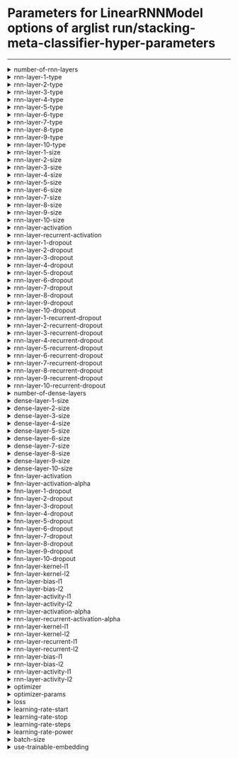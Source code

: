 # Parameters for LinearRNNModel options of arglist run/stacking-meta-classifier-hyper-parameters

---


<details style="margin-left:2em">
<summary style="margin-left:-2em">number-of-rnn-layers</summary>


_Number of RNN layers to use_

Argument type: int (minimum: 1, maximum: 10)

Default value: 1



---



Supported hyperparameter specs: values and range

</details>


<details style="margin-left:2em">
<summary style="margin-left:-2em">rnn-layer-1-type</summary>


_Type of RNN layer_

Argument type: str

Default value: LSTM



---



Supported hyperparameter specs: values

</details>


<details style="margin-left:2em">
<summary style="margin-left:-2em">rnn-layer-2-type</summary>


_Type of RNN layer_

Argument type: str

Default value: LSTM



---



Supported hyperparameter specs: values

</details>


<details style="margin-left:2em">
<summary style="margin-left:-2em">rnn-layer-3-type</summary>


_Type of RNN layer_

Argument type: str

Default value: LSTM



---



Supported hyperparameter specs: values

</details>


<details style="margin-left:2em">
<summary style="margin-left:-2em">rnn-layer-4-type</summary>


_Type of RNN layer_

Argument type: str

Default value: LSTM



---



Supported hyperparameter specs: values

</details>


<details style="margin-left:2em">
<summary style="margin-left:-2em">rnn-layer-5-type</summary>


_Type of RNN layer_

Argument type: str

Default value: LSTM



---



Supported hyperparameter specs: values

</details>


<details style="margin-left:2em">
<summary style="margin-left:-2em">rnn-layer-6-type</summary>


_Type of RNN layer_

Argument type: str

Default value: LSTM



---



Supported hyperparameter specs: values

</details>


<details style="margin-left:2em">
<summary style="margin-left:-2em">rnn-layer-7-type</summary>


_Type of RNN layer_

Argument type: str

Default value: LSTM



---



Supported hyperparameter specs: values

</details>


<details style="margin-left:2em">
<summary style="margin-left:-2em">rnn-layer-8-type</summary>


_Type of RNN layer_

Argument type: str

Default value: LSTM



---



Supported hyperparameter specs: values

</details>


<details style="margin-left:2em">
<summary style="margin-left:-2em">rnn-layer-9-type</summary>


_Type of RNN layer_

Argument type: str

Default value: LSTM



---



Supported hyperparameter specs: values

</details>


<details style="margin-left:2em">
<summary style="margin-left:-2em">rnn-layer-10-type</summary>


_Type of RNN layer_

Argument type: str

Default value: LSTM



---



Supported hyperparameter specs: values

</details>


<details style="margin-left:2em">
<summary style="margin-left:-2em">rnn-layer-1-size</summary>


_Number of units in the i-th rnn layer._

Argument type: int (minimum: 2, maximum: 4096)

Default value: 32



---



Supported hyperparameter specs: values and range

</details>


<details style="margin-left:2em">
<summary style="margin-left:-2em">rnn-layer-2-size</summary>


_Number of units in the i-th rnn layer._

Argument type: int (minimum: 2, maximum: 4096)

Default value: 32



---



Supported hyperparameter specs: values and range

</details>


<details style="margin-left:2em">
<summary style="margin-left:-2em">rnn-layer-3-size</summary>


_Number of units in the i-th rnn layer._

Argument type: int (minimum: 2, maximum: 4096)

Default value: 32



---



Supported hyperparameter specs: values and range

</details>


<details style="margin-left:2em">
<summary style="margin-left:-2em">rnn-layer-4-size</summary>


_Number of units in the i-th rnn layer._

Argument type: int (minimum: 2, maximum: 4096)

Default value: 32



---



Supported hyperparameter specs: values and range

</details>


<details style="margin-left:2em">
<summary style="margin-left:-2em">rnn-layer-5-size</summary>


_Number of units in the i-th rnn layer._

Argument type: int (minimum: 2, maximum: 4096)

Default value: 32



---



Supported hyperparameter specs: values and range

</details>


<details style="margin-left:2em">
<summary style="margin-left:-2em">rnn-layer-6-size</summary>


_Number of units in the i-th rnn layer._

Argument type: int (minimum: 2, maximum: 4096)

Default value: 32



---



Supported hyperparameter specs: values and range

</details>


<details style="margin-left:2em">
<summary style="margin-left:-2em">rnn-layer-7-size</summary>


_Number of units in the i-th rnn layer._

Argument type: int (minimum: 2, maximum: 4096)

Default value: 32



---



Supported hyperparameter specs: values and range

</details>


<details style="margin-left:2em">
<summary style="margin-left:-2em">rnn-layer-8-size</summary>


_Number of units in the i-th rnn layer._

Argument type: int (minimum: 2, maximum: 4096)

Default value: 32



---



Supported hyperparameter specs: values and range

</details>


<details style="margin-left:2em">
<summary style="margin-left:-2em">rnn-layer-9-size</summary>


_Number of units in the i-th rnn layer._

Argument type: int (minimum: 2, maximum: 4096)

Default value: 32



---



Supported hyperparameter specs: values and range

</details>


<details style="margin-left:2em">
<summary style="margin-left:-2em">rnn-layer-10-size</summary>


_Number of units in the i-th rnn layer._

Argument type: int (minimum: 2, maximum: 4096)

Default value: 32



---



Supported hyperparameter specs: values and range

</details>


<details style="margin-left:2em">
<summary style="margin-left:-2em">rnn-layer-activation</summary>


_Activation to use in the rnn layers_

Argument type: str

Default value: tanh



---



Supported hyperparameter specs: values

</details>


<details style="margin-left:2em">
<summary style="margin-left:-2em">rnn-layer-recurrent-activation</summary>


_Recurrent activation to use in the rnn layers_

Argument type: str

Default value: sigmoid



---



Supported hyperparameter specs: values

</details>


<details style="margin-left:2em">
<summary style="margin-left:-2em">rnn-layer-1-dropout</summary>


_Dropout for the i-th rnn layer_

Argument type: float (minimum: 0.0, maximum: 1.0)

Default value: 0.0



---



Supported hyperparameter specs: values and floats

</details>


<details style="margin-left:2em">
<summary style="margin-left:-2em">rnn-layer-2-dropout</summary>


_Dropout for the i-th rnn layer_

Argument type: float (minimum: 0.0, maximum: 1.0)

Default value: 0.0



---



Supported hyperparameter specs: values and floats

</details>


<details style="margin-left:2em">
<summary style="margin-left:-2em">rnn-layer-3-dropout</summary>


_Dropout for the i-th rnn layer_

Argument type: float (minimum: 0.0, maximum: 1.0)

Default value: 0.0



---



Supported hyperparameter specs: values and floats

</details>


<details style="margin-left:2em">
<summary style="margin-left:-2em">rnn-layer-4-dropout</summary>


_Dropout for the i-th rnn layer_

Argument type: float (minimum: 0.0, maximum: 1.0)

Default value: 0.0



---



Supported hyperparameter specs: values and floats

</details>


<details style="margin-left:2em">
<summary style="margin-left:-2em">rnn-layer-5-dropout</summary>


_Dropout for the i-th rnn layer_

Argument type: float (minimum: 0.0, maximum: 1.0)

Default value: 0.0



---



Supported hyperparameter specs: values and floats

</details>


<details style="margin-left:2em">
<summary style="margin-left:-2em">rnn-layer-6-dropout</summary>


_Dropout for the i-th rnn layer_

Argument type: float (minimum: 0.0, maximum: 1.0)

Default value: 0.0



---



Supported hyperparameter specs: values and floats

</details>


<details style="margin-left:2em">
<summary style="margin-left:-2em">rnn-layer-7-dropout</summary>


_Dropout for the i-th rnn layer_

Argument type: float (minimum: 0.0, maximum: 1.0)

Default value: 0.0



---



Supported hyperparameter specs: values and floats

</details>


<details style="margin-left:2em">
<summary style="margin-left:-2em">rnn-layer-8-dropout</summary>


_Dropout for the i-th rnn layer_

Argument type: float (minimum: 0.0, maximum: 1.0)

Default value: 0.0



---



Supported hyperparameter specs: values and floats

</details>


<details style="margin-left:2em">
<summary style="margin-left:-2em">rnn-layer-9-dropout</summary>


_Dropout for the i-th rnn layer_

Argument type: float (minimum: 0.0, maximum: 1.0)

Default value: 0.0



---



Supported hyperparameter specs: values and floats

</details>


<details style="margin-left:2em">
<summary style="margin-left:-2em">rnn-layer-10-dropout</summary>


_Dropout for the i-th rnn layer_

Argument type: float (minimum: 0.0, maximum: 1.0)

Default value: 0.0



---



Supported hyperparameter specs: values and floats

</details>


<details style="margin-left:2em">
<summary style="margin-left:-2em">rnn-layer-1-recurrent-dropout</summary>


_Recurrent dropout for i-th rnn layer_

Argument type: float (minimum: 0.0, maximum: 1.0)

Default value: 0.0



---



Supported hyperparameter specs: values and floats

</details>


<details style="margin-left:2em">
<summary style="margin-left:-2em">rnn-layer-2-recurrent-dropout</summary>


_Recurrent dropout for i-th rnn layer_

Argument type: float (minimum: 0.0, maximum: 1.0)

Default value: 0.0



---



Supported hyperparameter specs: values and floats

</details>


<details style="margin-left:2em">
<summary style="margin-left:-2em">rnn-layer-3-recurrent-dropout</summary>


_Recurrent dropout for i-th rnn layer_

Argument type: float (minimum: 0.0, maximum: 1.0)

Default value: 0.0



---



Supported hyperparameter specs: values and floats

</details>


<details style="margin-left:2em">
<summary style="margin-left:-2em">rnn-layer-4-recurrent-dropout</summary>


_Recurrent dropout for i-th rnn layer_

Argument type: float (minimum: 0.0, maximum: 1.0)

Default value: 0.0



---



Supported hyperparameter specs: values and floats

</details>


<details style="margin-left:2em">
<summary style="margin-left:-2em">rnn-layer-5-recurrent-dropout</summary>


_Recurrent dropout for i-th rnn layer_

Argument type: float (minimum: 0.0, maximum: 1.0)

Default value: 0.0



---



Supported hyperparameter specs: values and floats

</details>


<details style="margin-left:2em">
<summary style="margin-left:-2em">rnn-layer-6-recurrent-dropout</summary>


_Recurrent dropout for i-th rnn layer_

Argument type: float (minimum: 0.0, maximum: 1.0)

Default value: 0.0



---



Supported hyperparameter specs: values and floats

</details>


<details style="margin-left:2em">
<summary style="margin-left:-2em">rnn-layer-7-recurrent-dropout</summary>


_Recurrent dropout for i-th rnn layer_

Argument type: float (minimum: 0.0, maximum: 1.0)

Default value: 0.0



---



Supported hyperparameter specs: values and floats

</details>


<details style="margin-left:2em">
<summary style="margin-left:-2em">rnn-layer-8-recurrent-dropout</summary>


_Recurrent dropout for i-th rnn layer_

Argument type: float (minimum: 0.0, maximum: 1.0)

Default value: 0.0



---



Supported hyperparameter specs: values and floats

</details>


<details style="margin-left:2em">
<summary style="margin-left:-2em">rnn-layer-9-recurrent-dropout</summary>


_Recurrent dropout for i-th rnn layer_

Argument type: float (minimum: 0.0, maximum: 1.0)

Default value: 0.0



---



Supported hyperparameter specs: values and floats

</details>


<details style="margin-left:2em">
<summary style="margin-left:-2em">rnn-layer-10-recurrent-dropout</summary>


_Recurrent dropout for i-th rnn layer_

Argument type: float (minimum: 0.0, maximum: 1.0)

Default value: 0.0



---



Supported hyperparameter specs: values and floats

</details>


<details style="margin-left:2em">
<summary style="margin-left:-2em">number-of-dense-layers</summary>


_Number of dense layers to use_

Argument type: int (minimum: 0, maximum: 10)

Default value: 0



---



Supported hyperparameter specs: values and range

</details>


<details style="margin-left:2em">
<summary style="margin-left:-2em">dense-layer-1-size</summary>


_Number of units in the i-th dense layer._

Argument type: int (minimum: 2, maximum: 16384)

Default value: 32



---



Supported hyperparameter specs: values and range

</details>


<details style="margin-left:2em">
<summary style="margin-left:-2em">dense-layer-2-size</summary>


_Number of units in the i-th dense layer._

Argument type: int (minimum: 2, maximum: 16384)

Default value: 32



---



Supported hyperparameter specs: values and range

</details>


<details style="margin-left:2em">
<summary style="margin-left:-2em">dense-layer-3-size</summary>


_Number of units in the i-th dense layer._

Argument type: int (minimum: 2, maximum: 16384)

Default value: 32



---



Supported hyperparameter specs: values and range

</details>


<details style="margin-left:2em">
<summary style="margin-left:-2em">dense-layer-4-size</summary>


_Number of units in the i-th dense layer._

Argument type: int (minimum: 2, maximum: 16384)

Default value: 32



---



Supported hyperparameter specs: values and range

</details>


<details style="margin-left:2em">
<summary style="margin-left:-2em">dense-layer-5-size</summary>


_Number of units in the i-th dense layer._

Argument type: int (minimum: 2, maximum: 16384)

Default value: 32



---



Supported hyperparameter specs: values and range

</details>


<details style="margin-left:2em">
<summary style="margin-left:-2em">dense-layer-6-size</summary>


_Number of units in the i-th dense layer._

Argument type: int (minimum: 2, maximum: 16384)

Default value: 32



---



Supported hyperparameter specs: values and range

</details>


<details style="margin-left:2em">
<summary style="margin-left:-2em">dense-layer-7-size</summary>


_Number of units in the i-th dense layer._

Argument type: int (minimum: 2, maximum: 16384)

Default value: 32



---



Supported hyperparameter specs: values and range

</details>


<details style="margin-left:2em">
<summary style="margin-left:-2em">dense-layer-8-size</summary>


_Number of units in the i-th dense layer._

Argument type: int (minimum: 2, maximum: 16384)

Default value: 32



---



Supported hyperparameter specs: values and range

</details>


<details style="margin-left:2em">
<summary style="margin-left:-2em">dense-layer-9-size</summary>


_Number of units in the i-th dense layer._

Argument type: int (minimum: 2, maximum: 16384)

Default value: 32



---



Supported hyperparameter specs: values and range

</details>


<details style="margin-left:2em">
<summary style="margin-left:-2em">dense-layer-10-size</summary>


_Number of units in the i-th dense layer._

Argument type: int (minimum: 2, maximum: 16384)

Default value: 32



---



Supported hyperparameter specs: values and range

</details>


<details style="margin-left:2em">
<summary style="margin-left:-2em">fnn-layer-activation</summary>


_Activation to use in the hidden FNN layers_

Argument type: str

Default value: linear



---



Supported hyperparameter specs: values

</details>


<details style="margin-left:2em">
<summary style="margin-left:-2em">fnn-layer-activation-alpha</summary>


_Alpha value for the elu activation_

Argument type: float (no restrictions)

Default value: 0.0



---



Supported hyperparameter specs: values and floats

</details>


<details style="margin-left:2em">
<summary style="margin-left:-2em">fnn-layer-1-dropout</summary>


_Dropout for the i-th FNN layer_

Argument type: float (minimum: 0.0, maximum: 1.0)

Default value: 0.0



---



Supported hyperparameter specs: values and floats

</details>


<details style="margin-left:2em">
<summary style="margin-left:-2em">fnn-layer-2-dropout</summary>


_Dropout for the i-th FNN layer_

Argument type: float (minimum: 0.0, maximum: 1.0)

Default value: 0.0



---



Supported hyperparameter specs: values and floats

</details>


<details style="margin-left:2em">
<summary style="margin-left:-2em">fnn-layer-3-dropout</summary>


_Dropout for the i-th FNN layer_

Argument type: float (minimum: 0.0, maximum: 1.0)

Default value: 0.0



---



Supported hyperparameter specs: values and floats

</details>


<details style="margin-left:2em">
<summary style="margin-left:-2em">fnn-layer-4-dropout</summary>


_Dropout for the i-th FNN layer_

Argument type: float (minimum: 0.0, maximum: 1.0)

Default value: 0.0



---



Supported hyperparameter specs: values and floats

</details>


<details style="margin-left:2em">
<summary style="margin-left:-2em">fnn-layer-5-dropout</summary>


_Dropout for the i-th FNN layer_

Argument type: float (minimum: 0.0, maximum: 1.0)

Default value: 0.0



---



Supported hyperparameter specs: values and floats

</details>


<details style="margin-left:2em">
<summary style="margin-left:-2em">fnn-layer-6-dropout</summary>


_Dropout for the i-th FNN layer_

Argument type: float (minimum: 0.0, maximum: 1.0)

Default value: 0.0



---



Supported hyperparameter specs: values and floats

</details>


<details style="margin-left:2em">
<summary style="margin-left:-2em">fnn-layer-7-dropout</summary>


_Dropout for the i-th FNN layer_

Argument type: float (minimum: 0.0, maximum: 1.0)

Default value: 0.0



---



Supported hyperparameter specs: values and floats

</details>


<details style="margin-left:2em">
<summary style="margin-left:-2em">fnn-layer-8-dropout</summary>


_Dropout for the i-th FNN layer_

Argument type: float (minimum: 0.0, maximum: 1.0)

Default value: 0.0



---



Supported hyperparameter specs: values and floats

</details>


<details style="margin-left:2em">
<summary style="margin-left:-2em">fnn-layer-9-dropout</summary>


_Dropout for the i-th FNN layer_

Argument type: float (minimum: 0.0, maximum: 1.0)

Default value: 0.0



---



Supported hyperparameter specs: values and floats

</details>


<details style="margin-left:2em">
<summary style="margin-left:-2em">fnn-layer-10-dropout</summary>


_Dropout for the i-th FNN layer_

Argument type: float (minimum: 0.0, maximum: 1.0)

Default value: 0.0



---



Supported hyperparameter specs: values and floats

</details>


<details style="margin-left:2em">
<summary style="margin-left:-2em">fnn-layer-kernel-l1</summary>


_l1 kernel regularizer for the layers_

Argument type: float (minimum: 0.0, maximum: 1.0)

Default value: 0.0



---



Supported hyperparameter specs: values and floats

</details>


<details style="margin-left:2em">
<summary style="margin-left:-2em">fnn-layer-kernel-l2</summary>


_l2 kernel regularizer for the layers_

Argument type: float (minimum: 0.0, maximum: 1.0)

Default value: 0.0



---



Supported hyperparameter specs: values and floats

</details>


<details style="margin-left:2em">
<summary style="margin-left:-2em">fnn-layer-bias-l1</summary>


_l1 bias regularizer for the layers_

Argument type: float (minimum: 0.0, maximum: 1.0)

Default value: 0.0



---



Supported hyperparameter specs: values and floats

</details>


<details style="margin-left:2em">
<summary style="margin-left:-2em">fnn-layer-bias-l2</summary>


_l2 bias regularizer for the layers_

Argument type: float (minimum: 0.0, maximum: 1.0)

Default value: 0.0



---



Supported hyperparameter specs: values and floats

</details>


<details style="margin-left:2em">
<summary style="margin-left:-2em">fnn-layer-activity-l1</summary>


_l1 activity regularizer for the layers_

Argument type: float (minimum: 0.0, maximum: 1.0)

Default value: 0.0



---



Supported hyperparameter specs: values and floats

</details>


<details style="margin-left:2em">
<summary style="margin-left:-2em">fnn-layer-activity-l2</summary>


_l2 activity regularizer for the layers_

Argument type: float (minimum: 0.0, maximum: 1.0)

Default value: 0.0



---



Supported hyperparameter specs: values and floats

</details>


<details style="margin-left:2em">
<summary style="margin-left:-2em">rnn-layer-activation-alpha</summary>


_Alpha value for the elu activation of the i-th layer_

Argument type: float (no restrictions)

Default value: 0.0



---



Supported hyperparameter specs: values and floats

</details>


<details style="margin-left:2em">
<summary style="margin-left:-2em">rnn-layer-recurrent-activation-alpha</summary>


_Alpha value for the elu activation of the i-th layer_

Argument type: float (no restrictions)

Default value: 0.0



---



Supported hyperparameter specs: values and floats

</details>


<details style="margin-left:2em">
<summary style="margin-left:-2em">rnn-layer-kernel-l1</summary>


_l1 kernel regularizer for the layers_

Argument type: float (minimum: 0.0, maximum: 1.0)

Default value: 0.0



---



Supported hyperparameter specs: values and floats

</details>


<details style="margin-left:2em">
<summary style="margin-left:-2em">rnn-layer-kernel-l2</summary>


_l2 kernel regularizer for the layers_

Argument type: float (minimum: 0.0, maximum: 1.0)

Default value: 0.0



---



Supported hyperparameter specs: values and floats

</details>


<details style="margin-left:2em">
<summary style="margin-left:-2em">rnn-layer-recurrent-l1</summary>


_l1 recurrent regularizer for the layers_

Argument type: float (minimum: 0.0, maximum: 1.0)

Default value: 0.0



---



Supported hyperparameter specs: values and floats

</details>


<details style="margin-left:2em">
<summary style="margin-left:-2em">rnn-layer-recurrent-l2</summary>


_l2 recurrent regularizer for the layers_

Argument type: float (minimum: 0.0, maximum: 1.0)

Default value: 0.0



---



Supported hyperparameter specs: values and floats

</details>


<details style="margin-left:2em">
<summary style="margin-left:-2em">rnn-layer-bias-l1</summary>


_l1 bias regularizer for the layers_

Argument type: float (minimum: 0.0, maximum: 1.0)

Default value: 0.0



---



Supported hyperparameter specs: values and floats

</details>


<details style="margin-left:2em">
<summary style="margin-left:-2em">rnn-layer-bias-l2</summary>


_l2 bias regularizer for the layers_

Argument type: float (minimum: 0.0, maximum: 1.0)

Default value: 0.0



---



Supported hyperparameter specs: values and floats

</details>


<details style="margin-left:2em">
<summary style="margin-left:-2em">rnn-layer-activity-l1</summary>


_l1 activity regularizer for the layers_

Argument type: float (minimum: 0.0, maximum: 1.0)

Default value: 0.0



---



Supported hyperparameter specs: values and floats

</details>


<details style="margin-left:2em">
<summary style="margin-left:-2em">rnn-layer-activity-l2</summary>


_l2 activity regularizer for the layers_

Argument type: float (minimum: 0.0, maximum: 1.0)

Default value: 0.0



---



Supported hyperparameter specs: values and floats

</details>


<details style="margin-left:2em">
<summary style="margin-left:-2em">optimizer</summary>


_Optimizer to use. Special case: use sgd_XXX to specify SGD with momentum XXX_

Argument type: str

Default value: adam



---



Supported hyperparameter specs: values

</details>


<details style="margin-left:2em">
<summary style="margin-left:-2em">optimizer-params</summary>


_Hyper-parameters for the optimizer_

Argument type: nested arglist.

Default values are inherited from contained child arguments.

Hyper-parameter specs are inherited from nested child arguments.

**Nested arguments:**



<details style="margin-left:2em">

<summary style="margin-left:-2em">adam</summary>





<details style="margin-left:2em">

<summary style="margin-left:-2em">beta-1</summary>



_Beta-1 value for the Adam optimizer_

Argument type: float (no restrictions)

Default value: 0.9



---



Supported hyperparameter specs: values and floats

</details>





<details style="margin-left:2em">

<summary style="margin-left:-2em">beta-2</summary>



_Beta-2 value for the Adam optimizer_

Argument type: float (no restrictions)

Default value: 0.999



---



Supported hyperparameter specs: values and floats

</details>





<details style="margin-left:2em">

<summary style="margin-left:-2em">epsilon</summary>



_Epsilon value for the Adam optimizer_

Argument type: float (no restrictions)

Default value: 1e-07



---



Supported hyperparameter specs: values and floats

</details>





<details style="margin-left:2em">

<summary style="margin-left:-2em">weight-decay</summary>



_Weight decay_

Argument type: float (no restrictions)

Default value: 0.0



---



Supported hyperparameter specs: values and floats

</details>



</details>





<details style="margin-left:2em">

<summary style="margin-left:-2em">nadam</summary>





<details style="margin-left:2em">

<summary style="margin-left:-2em">beta-1</summary>



_Beta-1 value for the Nadam optimizer_

Argument type: float (no restrictions)

Default value: 0.9



---



Supported hyperparameter specs: values and floats

</details>





<details style="margin-left:2em">

<summary style="margin-left:-2em">beta-2</summary>



_Beta-2 value for the Nadam optimizer_

Argument type: float (no restrictions)

Default value: 0.999



---



Supported hyperparameter specs: values and floats

</details>





<details style="margin-left:2em">

<summary style="margin-left:-2em">epsilon</summary>



_Epsilon value for the Nadam optimizer_

Argument type: float (no restrictions)

Default value: 1e-07



---



Supported hyperparameter specs: values and floats

</details>





<details style="margin-left:2em">

<summary style="margin-left:-2em">weight-decay</summary>



_Weight decay_

Argument type: float (no restrictions)

Default value: 0.0



---



Supported hyperparameter specs: values and floats

</details>



</details>





<details style="margin-left:2em">

<summary style="margin-left:-2em">adamw</summary>





<details style="margin-left:2em">

<summary style="margin-left:-2em">beta-1</summary>



_Beta-1 value for the Nadam optimizer_

Argument type: float (no restrictions)

Default value: 0.9



---



Supported hyperparameter specs: values and floats

</details>





<details style="margin-left:2em">

<summary style="margin-left:-2em">beta-2</summary>



_Beta-2 value for the Nadam optimizer_

Argument type: float (no restrictions)

Default value: 0.999



---



Supported hyperparameter specs: values and floats

</details>





<details style="margin-left:2em">

<summary style="margin-left:-2em">epsilon</summary>



_Epsilon value for the Nadam optimizer_

Argument type: float (no restrictions)

Default value: 1e-07



---



Supported hyperparameter specs: values and floats

</details>





<details style="margin-left:2em">

<summary style="margin-left:-2em">weight-decay</summary>



_Weight decay_

Argument type: float (no restrictions)

Default value: 0.0



---



Supported hyperparameter specs: values and floats

</details>



</details>





<details style="margin-left:2em">

<summary style="margin-left:-2em">sgd</summary>





<details style="margin-left:2em">

<summary style="margin-left:-2em">momentum</summary>



_Momentum value for the SGD optimizer_

Argument type: float (minimum: 0.0, maximum: 1.0)

Default value: 0.0



---



Supported hyperparameter specs: values and floats

</details>





<details style="margin-left:2em">

<summary style="margin-left:-2em">use-nesterov</summary>



_Whether to use Nesterov momentum in the SGD optimizer_

Argument type: bool

Default value: False



---



Supported hyperparameter specs: values

</details>



</details>



</details>


<details style="margin-left:2em">
<summary style="margin-left:-2em">loss</summary>


_Loss to use in the training process_

Argument type: str

Default value: crossentropy



---



Supported hyperparameter specs: values

</details>


<details style="margin-left:2em">
<summary style="margin-left:-2em">learning-rate-start</summary>


_Initial learning rate for the learning process_

Argument type: float (minimum: 0.0)

Default value: 0.005



---



Supported hyperparameter specs: values and floats

</details>


<details style="margin-left:2em">
<summary style="margin-left:-2em">learning-rate-stop</summary>


_Learnign rate after "learning-rate-steps" steps_

Argument type: float (minimum: 0.0)

Default value: 0.0005



---



Supported hyperparameter specs: values and floats

</details>


<details style="margin-left:2em">
<summary style="margin-left:-2em">learning-rate-steps</summary>


_Amount of decay steps requierd to go from start to stop LR_

Argument type: int (minimum: 1)

Default value: 470



---



Supported hyperparameter specs: values and range

</details>


<details style="margin-left:2em">
<summary style="margin-left:-2em">learning-rate-power</summary>


_Degree of the polynomial to use for the learning rate._

Argument type: float (minimum: 0.0)

Default value: 1.0



---



Supported hyperparameter specs: values and floats

</details>


<details style="margin-left:2em">
<summary style="margin-left:-2em">batch-size</summary>


_Batch size used during training_

Argument type: int (minimum: 1)

Default value: 32



---



Supported hyperparameter specs: values and range

</details>


<details style="margin-left:2em">
<summary style="margin-left:-2em">use-trainable-embedding</summary>


_Whether to make the word-embedding trainable._

Argument type: bool

Default value: False



---



Supported hyperparameter specs: values

</details>
